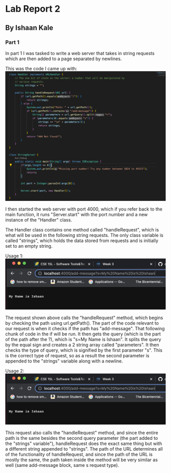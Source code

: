 # Lab Report 2
## By Ishaan Kale

### Part 1

In part 1 I was tasked to write a web server that takes in string requests which are then added
to a page separated by newlines.

This was the code I came up with:
![Image](ss1.png)

I then started the web server with port 4000, which if you refer back to the main function,
it runs "Server.start" with the port number and a new instance of the "Handler" class.

The Handler class contains one method called "handleRequest", which is what will be used
in the following string requests. The only class variable is called "strings", which holds the
data stored from requests and is initially set to an empty string.

Usage 1:
![Image](ss2.png)

The request shown above calls the "handleRequest" method, which begins by checking the path using url.getPath().
The part of the code relevant to our request is when it checks if the path has "add-message". That following chunk of 
code in the if will be run. It then gets the query (which is the part of the path after the ?), which is
"s=My Name is Ishaan". It splits the query by the equal sign and creates a 2 string array called "parameters".
It then checks the type of query, which is signified by the first parameter "s". This is the correct type of request,
so as a result the second parameter is appended to the "strings" variable along with a newline.

Usage 2:
![Image](ss2.png)

This request also calls the "handleRequest" method, and since the entire path is the same besides the second
query parameter (the part added to the "strings" variable"), handleRequest does the exact same thing but with a
different string appended to "strings". The path of the URL determines all of the functionality of handleRequest,
and since the path of the URL is mostly the same, the path taken inside the method will be very similar as well
(same add-message block, same s request type).
